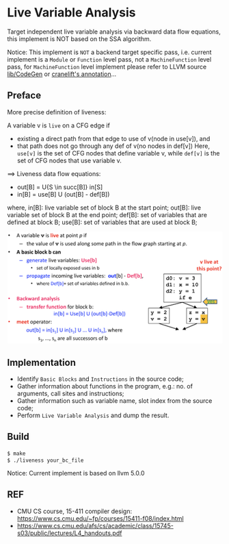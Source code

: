 # Live Variable Analysis
Target independent live variable analysis via backward data flow equations, this implement is NOT based on the SSA algorithm.

Notice: This implement is `NOT` a backend target specific pass, i.e. current implement is a `Module` or `Function` level pass, not a `MachineFunction` level pass, for `MachineFunction` level implement please refer to LLVM source [lib/CodeGen](https://github.com/llvm-mirror/llvm/blob/master/lib/CodeGen/LiveVariables.cpp) or [cranelift's annotation](https://github.com/CraneStation/cranelift/blob/8033deda3ac152d0b95bb0ad80b419625c3f0d58/lib/cretonne/src/regalloc/liveness.rs#L1-L176)...

## Preface
More precise definition of liveness:

A variable v is `live` on a CFG edge if
- existing a direct path from that edge to use of v(node in use[v]), and
- that path does not go through any def of v(no nodes in def[v])
Here, `use[v]` is the set of CFG nodes that define variable v, while `def[v]` is the set of CFG nodes that use variable v.

==> Liveness data flow equations:

- out[B] = U{S \in succ[B]} in[S]
- in[B] = use[B] U (out[B] - def[B])

where,
in[B]: live variable set of block B at the start point;
out[B]: live variable set of block B at the end point;
def[B]: set of variables that are defined at block B;
use[B]: set of variables that are used at block B;

![image](./img/live-variable-analysis-review.png "CMU 15-745 Live Variable Analysis Review")

## Implementation
- Identify `Basic Blocks` and `Instructions` in the source code;
- Gather information about functions in the program, e.g.: no. of arguments, call sites and instructions;
- Gather information such as variable name, slot index from the source code;
- Perform `Live Variable Analysis` and dump the result.

## Build

```
$ make
$ ./liveness your_bc_file
```

Notice: Current implement is based on llvm 5.0.0


## REF
- CMU CS course, 15-411 compiler design: <https://www.cs.cmu.edu/~fp/courses/15411-f08/index.html>
- <https://www.cs.cmu.edu/afs/cs/academic/class/15745-s03/public/lectures/L4_handouts.pdf>
